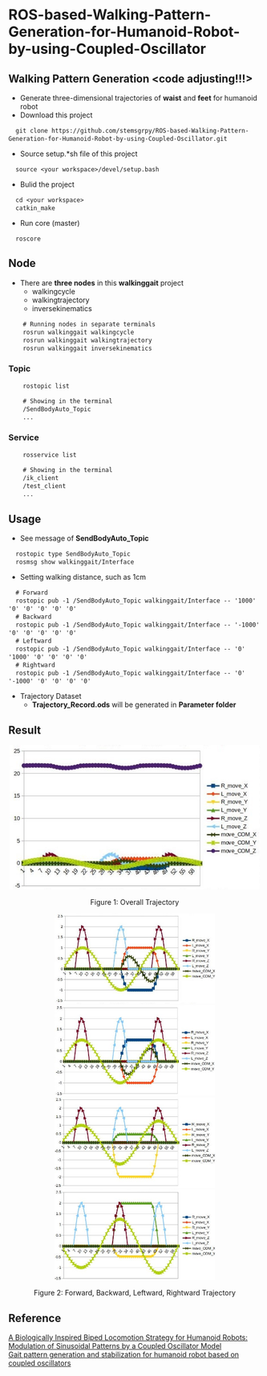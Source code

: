 # ROS-based-Walking-Pattern-Generation-for-Humanoid-Robot-by-using-Coupled-Oscillator

## Walking Pattern Generation <code adjusting!!!>
- Generate three-dimensional trajectories of **waist** and **feet** for humanoid robot
- Download this project
```
  git clone https://github.com/stemsgrpy/ROS-based-Walking-Pattern-Generation-for-Humanoid-Robot-by-using-Coupled-Oscillator.git
```
- Source setup.*sh file of this project
```
  source <your workspace>/devel/setup.bash
```
 - Bulid the project
```
  cd <your workspace>
  catkin_make
```
 - Run core (master)
```
  roscore
```

## Node
- There are **three nodes** in this **walkinggait** project
  - walkingcycle
  - walkingtrajectory
  - inversekinematics
```
    # Running nodes in separate terminals
    rosrun walkinggait walkingcycle
    rosrun walkinggait walkingtrajectory
    rosrun walkinggait inversekinematics
```   

### Topic
```
    rostopic list
```   
```
    # Showing in the terminal
    /SendBodyAuto_Topic
    ...
```   

### Service 
```
    rosservice list
```   
```
    # Showing in the terminal
    /ik_client
    /test_client
    ...
```   

## Usage
- See message of **SendBodyAuto_Topic**
```
  rostopic type SendBodyAuto_Topic
  rosmsg show walkinggait/Interface
```
- Setting walking distance, such as 1cm
```
  # Forward
  rostopic pub -1 /SendBodyAuto_Topic walkinggait/Interface -- '1000' '0' '0' '0' '0' '0'
  # Backward
  rostopic pub -1 /SendBodyAuto_Topic walkinggait/Interface -- '-1000' '0' '0' '0' '0' '0'
  # Leftward
  rostopic pub -1 /SendBodyAuto_Topic walkinggait/Interface -- '0' '1000' '0' '0' '0' '0'
  # Rightward
  rostopic pub -1 /SendBodyAuto_Topic walkinggait/Interface -- '0' '-1000' '0' '0' '0' '0'
```
- Trajectory Dataset
  - **Trajectory_Record.ods** will be generated in **Parameter folder**

## Result

<p align="center">
  <img width="500" src="/README/OverallTrajectory.jpg">
</p>
<p align="center">
  Figure 1: Overall Trajectory
</p>

<p align="center">
  <img src="/README/ForwardTrajectory.jpg" alt="Description" width="320" height="180" border="0" />
  <img src="/README/BackwardTrajectory.jpg" alt="Description" width="320" height="180" border="0" />
  <img src="/README/LeftwardTrajectory.jpg" alt="Description" width="320" height="180" border="0" />
  <img src="/README/RightwardTrajectory.jpg" alt="Description" width="320" height="180" border="0" />
</p>
<p align="center">
  Figure 2: Forward, Backward, Leftward, Rightward Trajectory 
</p>

## Reference
[A Biologically Inspired Biped Locomotion Strategy for Humanoid Robots: Modulation of Sinusoidal Patterns by a Coupled Oscillator Model](https://ieeexplore.ieee.org/document/4456756)  
[Gait pattern generation and stabilization for humanoid robot based on coupled oscillators](https://ieeexplore.ieee.org/document/6095061)  
